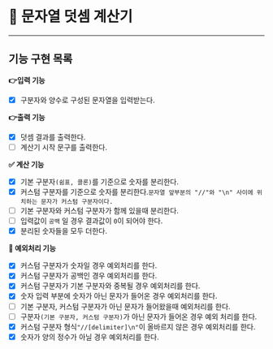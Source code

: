 # 🎯 문자열 덧셈 계산기
***
## 기능 구현 목록

**👉입력 기능**
- [x] 구분자와 양수로 구성된 문자열을 입력받는다.

**👉출력 기능**
- [x] 덧셈 결과를 출력한다.
- [ ] 계산기 시작 문구를 출력한다.

**✅ 계산 기능**
- [x] 기본 구분자`(쉼표, 콜론)`를 기준으로 숫자를 분리한다.
- [x] 커스텀 구분자를 기준으로 숫자를 분리한다.`문자열 앞부분의 "//"와 "\n" 사이에 위치하는 문자가 커스텀 구분자이다.`
- [ ] 기본 구분자와 커스텀 구분자가 함께 있을때 분리한다.
- [ ] 입력값이 `공백` 일 경우 결과값이 `0`이 되어야 한다.
- [x] 분리된 숫자들을 모두 더한다.

**🚫 예외처리 기능**
- [x] 커스텀 구분자가 숫자일 경우 예외처리를 한다.
- [x] 커스텀 구분자가 공백인 경우 예외처리를 한다.
- [x] 커스텀 구분자가 기본 구분자와 중복될 경우 예외처리를 한다.
- [x] 숫자 입력 부분에 숫자가 아닌 문자가 들어온 경우 예외처리를 한다.
- [ ] 기본 구분자, 커스텀 구분자가 아닌 문자가 들어왔을때 예외처리를 한다.
- [ ] 구분자`(기본 구분자, 커스텀 구분자)`가 아닌 문자가 들어온 경우 예외 처리를 한다.
- [x] 커스텀 구분자 형식`"//[delimiter]\n"`이 올바르지 않은 경우 예외처리를 한다.
- [x] 숫자가 양의 정수가 아닐 경우 예외처리를 한다.

